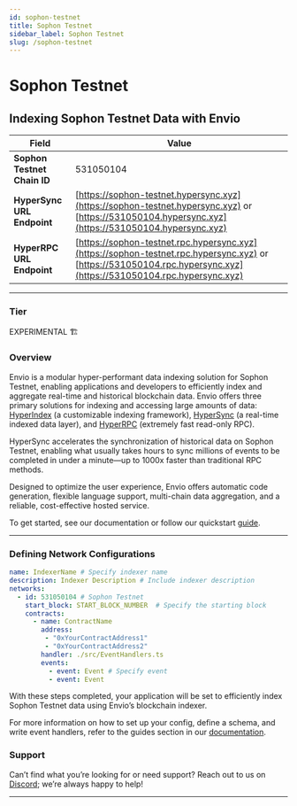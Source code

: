 ```yaml
---
id: sophon-testnet
title: Sophon Testnet
sidebar_label: Sophon Testnet
slug: /sophon-testnet
---
```


# Sophon Testnet

## Indexing Sophon Testnet Data with Envio

| **Field**                     | **Value**                                                                                          |
|-------------------------------|----------------------------------------------------------------------------------------------------|
| **Sophon Testnet Chain ID**     | 531050104                                                                                            |
| **HyperSync URL Endpoint**    | [https://sophon-testnet.hypersync.xyz](https://sophon-testnet.hypersync.xyz) or [https://531050104.hypersync.xyz](https://531050104.hypersync.xyz) |
| **HyperRPC URL Endpoint**     | [https://sophon-testnet.rpc.hypersync.xyz](https://sophon-testnet.rpc.hypersync.xyz) or [https://531050104.rpc.hypersync.xyz](https://531050104.rpc.hypersync.xyz) |

---

### Tier

EXPERIMENTAL 🏗️

### Overview

Envio is a modular hyper-performant data indexing solution for Sophon Testnet, enabling applications and developers to efficiently index and aggregate real-time and historical blockchain data. Envio offers three primary solutions for indexing and accessing large amounts of data: [HyperIndex](/docs/HyperIndex/overview) (a customizable indexing framework), [HyperSync](/docs/HyperSync/overview) (a real-time indexed data layer), and [HyperRPC](/docs/HyperSync/overview-hyperrpc) (extremely fast read-only RPC).

HyperSync accelerates the synchronization of historical data on Sophon Testnet, enabling what usually takes hours to sync millions of events to be completed in under a minute—up to 1000x faster than traditional RPC methods.

Designed to optimize the user experience, Envio offers automatic code generation, flexible language support, multi-chain data aggregation, and a reliable, cost-effective hosted service.

To get started, see our documentation or follow our quickstart [guide](/docs/HyperIndex/contract-import).

---

### Defining Network Configurations

```yaml
name: IndexerName # Specify indexer name
description: Indexer Description # Include indexer description
networks:
  - id: 531050104 # Sophon Testnet  
    start_block: START_BLOCK_NUMBER  # Specify the starting block
    contracts:
      - name: ContractName
        address:
         - "0xYourContractAddress1"
         - "0xYourContractAddress2"
        handler: ./src/EventHandlers.ts
        events:
          - event: Event # Specify event
          - event: Event
```

With these steps completed, your application will be set to efficiently index Sophon Testnet data using Envio’s blockchain indexer.

For more information on how to set up your config, define a schema, and write event handlers, refer to the guides section in our [documentation](/docs/HyperIndex/configuration-file).

### Support

Can’t find what you’re looking for or need support? Reach out to us on [Discord](https://discord.com/invite/Q9qt8gZ2fX); we’re always happy to help!

---
